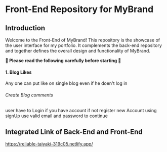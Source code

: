 
# Front-End Repository for MyBrand

## Introduction

Welcome to the Front-End of MyBrand! This repository is the showcase of the user interface for my portfolio. It complements the back-end repository and together defines the overall design and functionality of MyBrand.

**🚨 Please read the following carefully before starting 🚨**



#### 1. Blog Likes

Any one can put like on single blog even if he doen't log in

###### Create Blog comments
user have to Login if you have account if not register new Account using signUp use valid email and password to continue


## Integrated Link of Back-End and Front-End

<https://reliable-taiyaki-319c05.netlify.app/>
